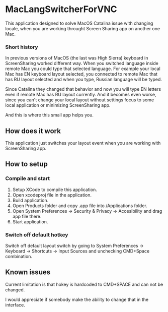 # MacLangSwitcherForVNC

This application designed to solve MacOS Catalina issue with changing locale, when you are working throught Screen Sharing app on another one Mac.

### Short history

In previous versions of MacOS (the last was High Sierra) keyboard in ScreenSharing worked different way. When you switched language inside remote Mac you could type that selected language. For example your local Mac has EN keyboard layout selected, you connected to remote Mac that has RU layout selected and when you type, Russian language will be typed.

Since Catalina they changed that behavior and now you will type EN letters even if remote Mac has RU layout currently. And it becomes even worse, since you can't change your local layout without settings focus to some local application or minimizing ScreenSharing app.

And this is where this small app helps you.

## How does it work

This application just switches your layout event when you are working with ScreenSharing app.

## How to setup
### Compile and start

1. Setup XCode to compile this application.
2. Open xcodeproj file in the application.
3. Build application.
4. Open Products folder and copy .app file into /Applications folder. 
5. Open System Preferences -> Security & Privacy -> Accesibility and drag app file there.
6. Start application.

### Switch off default hotkey

Switch off default layout switch by going to System Preferences -> Keyboard -> Shortcuts -> Input Sources and unchecking CMD+Space combination.

## Known issues

Current limitation is that hokey is hardcoded to CMD+SPACE and can not be changed. 

I would appreciate if somebody make the ability to change that in the interface.

